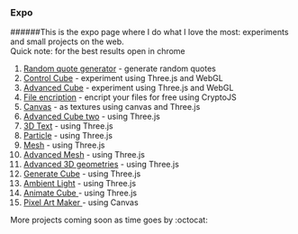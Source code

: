 ### Expo
######This is the expo page where I do what I love the most: experiments and small projects on the web. &nbsp; <br> Quick note: for the best results open in chrome
<ol>
<li> <a href="http://rgq.netlify.app//" target="_blank"> Random quote generator</a> - generate random quotes </li>
<li> <a href="http://controlcube.netlify.app//" target="_blank"> Control Cube</a> - experiment using Three.js and WebGL </li>
<li> <a href="http://advancedcube.netlify.app/" target="_blank"> Advanced Cube</a> - experiment using Three.js and WebGL </li>
<li> <a href="http://fileencription.netlify.app/" target="_blank"> File encription</a> - encript your files for free using CryptoJS </li>
<li> <a href="https://canvashour.netlify.app/" target="_blank"> Canvas</a> - as textures using canvas and Three.js  </li>
<li> <a href="http://advcubtwo.netlify.app/" target="_blank"> Advanced Cube two</a> - using Three.js </li>
<li> <a href="http://3dtext.netlify.app/" target="_blank">3D Text</a> - using Three.js </li>
<li> <a href="http://particle.netlify.app/" target="_blank"> Particle</a> - using Three.js  </li> 
<li> <a href="https://mesch.netlify.app/" target="_blank"> Mesh</a> - using Three.js  </li>  
<li> <a href="http://advancedmesh.netlify.app/" target="_blank"> Advanced Mesh</a> - using Three.js  </li> 
<li> <a href="http://adv3dgeo.netlify.app/" target="_blank"> Advanced 3D geometries</a> - using Three.js  </li> 
<li> <a href="http://generatecube.netlify.app/" target="_blank"> Generate Cube</a> - using Three.js  </li>
<li> <a href="http://ambientlight.netlify.app/" target="_blank"> Ambient Light</a> - using Three.js  </li>
<li> <a href="http://animatecube.netlify.app/" target="_blank"> Animate Cube </a> - using Three.js  </li>
<li> <a href="https://pixelartmakerlab.netlify.app/" target="_blank"> Pixel Art Maker </a> - using Canvas  </li>
</ol>
More projects coming soon as time goes by :octocat:
